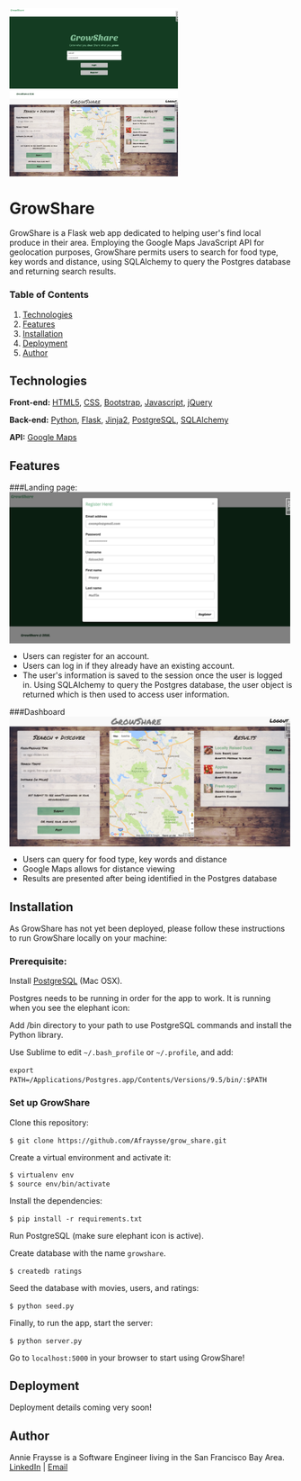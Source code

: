 
<img align="center" src="/static/img/login.jpg" width="300"><img align="center" src="/static/img/dashboard.jpg" width="300">

# GrowShare 

GrowShare is a Flask web app dedicated to helping user's find local produce in their area. Employing the Google Maps JavaScript API for geolocation purposes, GrowShare permits users to search for food type, key words and distance, using SQLAlchemy to query the Postgres database and returning search results. 

### Table of Contents 

1. [Technologies](#technologies)
2. [Features](#features)
3. [Installation](#installation)
4. [Deployment](#deployment) 
5. [Author](#author) 

## <a name="technologies"></a>Technologies

**Front-end:** [HTML5](http://www.w3schools.com/html/), [CSS](http://www.w3schools.com/css/), [Bootstrap](http://getbootstrap.com), [Javascript](https://developer.mozilla.org/en-US/docs/Web/JavaScript), [jQuery](https://jquery.com/)

**Back-end:** [Python](https://www.python.org/), [Flask](http://flask.pocoo.org/), [Jinja2](http://jinja.pocoo.org/docs/dev/), [PostgreSQL](http://www.postgresql.org/), [SQLAlchemy](http://www.sqlalchemy.org/)

**API:** [Google Maps](https://developers.google.com/maps/documentation/javascript/)

## <a name="features"></a>Features
###Landing page:
<img align="center" src="/static/img/register.jpg" width="500">

+ Users can register for an account. 
+ Users can log in if they already have an existing account. 
+ The user's information is saved to the session once the user is logged in. Using SQLAlchemy to query the Postgres database, the user object is returned which is then used to access user information.

###Dashboard
<img align="center" src="/static/img/dashboard.jpg" width="500">

+ Users can query for food type, key words and distance
+ Google Maps allows for distance viewing
+ Results are presented after being identified in the Postgres database

## <a name="installation"></a>Installation
As GrowShare has not yet been deployed, please follow these instructions to run GrowShare locally on your machine:

### Prerequisite: 

Install [PostgreSQL](http://postgresapp.com) (Mac OSX).

Postgres needs to be running in order for the app to work. It is running when you see the elephant icon:

Add /bin directory to your path to use PostgreSQL commands and install the Python library.

Use Sublime to edit `~/.bash_profile` or `~/.profile`, and add:

```export PATH=/Applications/Postgres.app/Contents/Versions/9.5/bin/:$PATH``` 

### Set up GrowShare

Clone this repository:

```$ git clone https://github.com/Afraysse/grow_share.git```

Create a virtual environment and activate it:

```
$ virtualenv env
$ source env/bin/activate
```
Install the dependencies:

```$ pip install -r requirements.txt```

Run PostgreSQL (make sure elephant icon is active).

Create database with the name `growshare`.

```$ createdb ratings```

Seed the database with movies, users, and ratings:

```$ python seed.py```

Finally, to run the app, start the server:

```$ python server.py```

Go to `localhost:5000` in your browser to start using GrowShare!

## <a name="deployment"></a>Deployment
Deployment details coming very soon!

## <a name="author"></a>Author  
Annie Fraysse is a Software Engineer living in the San Francisco Bay Area. <br>
[LinkedIn](https://www.linkedin.com/in/annefraysse) | [Email](mailto:fraysse.anne@gmail.com) 
